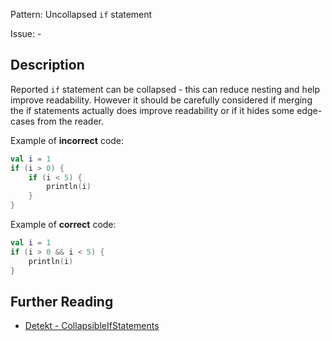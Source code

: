 Pattern: Uncollapsed `if` statement

Issue: -

## Description

Reported `if` statement can be collapsed - this can reduce nesting and help improve readability. However it should be carefully considered if merging the if statements actually does improve readability or if it hides some edge-cases from the reader.

Example of **incorrect** code:

```kotlin
val i = 1
if (i > 0) {
    if (i < 5) {
        println(i)
    }
}
```

Example of **correct** code:

```kotlin
val i = 1
if (i > 0 && i < 5) {
    println(i)
}
```

## Further Reading

* [Detekt - CollapsibleIfStatements](https://detekt.dev/docs/rules/style/#collapsibleifstatements)